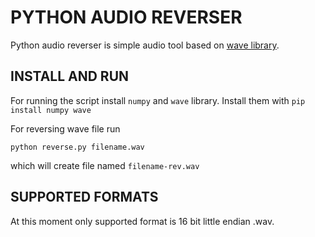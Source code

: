 # PYTHON AUDIO REVERSER
Python audio reverser is simple audio tool based on [wave library](https://docs.python.org/3/library/wave.html).
## INSTALL AND RUN
For running the script install `numpy` and `wave` library. Install them with
`pip install numpy wave`

For reversing wave file run

`python reverse.py filename.wav`

 which will create file named `filename-rev.wav`
## SUPPORTED FORMATS
At this moment only supported format is 16 bit little endian .wav.
